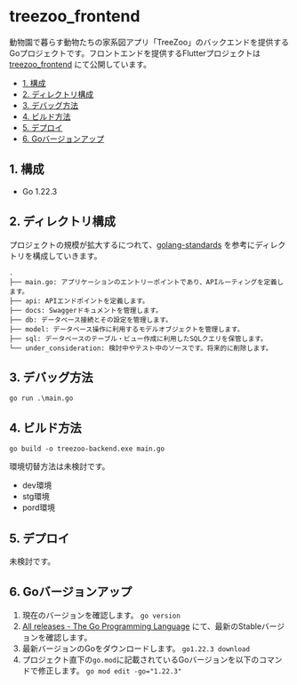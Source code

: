 <!-- omit in toc -->
# treezoo_frontend

動物園で暮らす動物たちの家系図アプリ「TreeZoo」のバックエンドを提供するGoプロジェクトです。フロントエンドを提供するFlutterプロジェクトは [treezoo_frontend](https://github.com/yutaiwamoto1114/treezoo_frontend) にて公開しています。


- [1. 構成](#1-構成)
- [2. ディレクトリ構成](#2-ディレクトリ構成)
- [3. デバッグ方法](#3-デバッグ方法)
- [4. ビルド方法](#4-ビルド方法)
- [5. デプロイ](#5-デプロイ)
- [6. Goバージョンアップ](#6-goバージョンアップ)

## 1. 構成
- Go 1.22.3

## 2. ディレクトリ構成
プロジェクトの規模が拡大するにつれて、[golang-standards](https://github.com/golang-standards/project-layout/blob/master/README_ja.md#standard-go-project-layout) を参考にディレクトリを構成していきます。
```
.
├── main.go: アプリケーションのエントリーポイントであり、APIルーティングを定義します。
├── api: APIエンドポイントを定義します。
├── docs: Swaggerドキュメントを管理します。
├── db: データベース接続とその設定を管理します。
├── model: データベース操作に利用するモデルオブジェクトを管理します。
├── sql: データベースのテーブル・ビュー作成に利用したSQLクエリを保管します。
└── under_consideration: 検討中やテスト中のソースです。将来的に削除します。
```

## 3. デバッグ方法
`go run .\main.go`

## 4. ビルド方法
`go build -o treezoo-backend.exe main.go`

環境切替方法は未検討です。
- dev環境
- stg環境
- pord環境

## 5. デプロイ
未検討です。

## 6. Goバージョンアップ
1. 現在のバージョンを確認します。
    `go version`
2. [All releases - The Go Programming Language](https://go.dev/dl/) にて、最新のStableバージョンを確認します。
3. 最新バージョンのGoをダウンロードします。
    `go1.22.3 download`
4. プロジェクト直下の`go.mod`に記載されているGoバージョンを以下のコマンドで修正します。
    `go mod edit -go="1.22.3"`